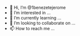 - 👋 Hi, I’m @1benezetejerome
- 👀 I’m interested in ...
- 🌱 I’m currently learning ...
- 💞️ I’m looking to collaborate on ...
- 📫 How to reach me ...

<!---
1benezetejerome/1benezetejerome is a ✨ special ✨ repository because its `README.md` (this file) appears on your GitHub profile.
You can click the Preview link to take a look at your changes.
--->
